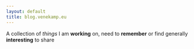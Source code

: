 ```yaml
---
layout: default
title: blog.venekamp.eu
---
```


A collection of *things* I am **working** on, need to **remember** or
find generally **interesting** to share
